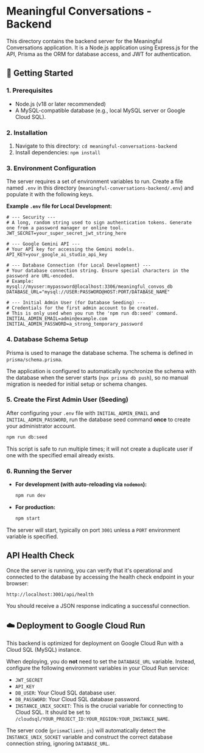 # Meaningful Conversations - Backend

This directory contains the backend server for the Meaningful Conversations application. It is a Node.js application using Express.js for the API, Prisma as the ORM for database access, and JWT for authentication.

## 🚀 Getting Started

### 1. Prerequisites

-   Node.js (v18 or later recommended)
-   A MySQL-compatible database (e.g., local MySQL server or Google Cloud SQL).

### 2. Installation

1.  Navigate to this directory: `cd meaningful-conversations-backend`
2.  Install dependencies: `npm install`

### 3. Environment Configuration

The server requires a set of environment variables to run. Create a file named `.env` in this directory (`meaningful-conversations-backend/.env`) and populate it with the following keys.

**Example `.env` file for Local Development:**

```env
# --- Security ---
# A long, random string used to sign authentication tokens. Generate one from a password manager or online tool.
JWT_SECRET=your_super_secret_jwt_string_here

# --- Google Gemini API ---
# Your API key for accessing the Gemini models.
API_KEY=your_google_ai_studio_api_key

# --- Database Connection (for Local Development) ---
# Your database connection string. Ensure special characters in the password are URL-encoded.
# Example: mysql://myuser:mypassword@localhost:3306/meaningful_convos_db
DATABASE_URL="mysql://USER:PASSWORD@HOST:PORT/DATABASE_NAME"

# --- Initial Admin User (for Database Seeding) ---
# Credentials for the first admin account to be created.
# This is only used when you run the 'npm run db:seed' command.
INITIAL_ADMIN_EMAIL=admin@example.com
INITIAL_ADMIN_PASSWORD=a_strong_temporary_password
```

### 4. Database Schema Setup

Prisma is used to manage the database schema. The schema is defined in `prisma/schema.prisma`.

The application is configured to automatically synchronize the schema with the database when the server starts (`npx prisma db push`), so no manual migration is needed for initial setup or schema changes.

### 5. Create the First Admin User (Seeding)

After configuring your `.env` file with `INITIAL_ADMIN_EMAIL` and `INITIAL_ADMIN_PASSWORD`, run the database seed command **once** to create your administrator account.

```bash
npm run db:seed
```

This script is safe to run multiple times; it will not create a duplicate user if one with the specified email already exists.

### 6. Running the Server

-   **For development (with auto-reloading via `nodemon`):**
    ```bash
    npm run dev
    ```
-   **For production:**
    ```bash
    npm start
    ```

The server will start, typically on port `3001` unless a `PORT` environment variable is specified.

## API Health Check

Once the server is running, you can verify that it's operational and connected to the database by accessing the health check endpoint in your browser:

`http://localhost:3001/api/health`

You should receive a JSON response indicating a successful connection.

## ☁️ Deployment to Google Cloud Run

This backend is optimized for deployment on Google Cloud Run with a Cloud SQL (MySQL) instance.

When deploying, you do **not** need to set the `DATABASE_URL` variable. Instead, configure the following environment variables in your Cloud Run service:

-   `JWT_SECRET`
-   `API_KEY`
-   `DB_USER`: Your Cloud SQL database user.
-   `DB_PASSWORD`: Your Cloud SQL database password.
-   `INSTANCE_UNIX_SOCKET`: This is the crucial variable for connecting to Cloud SQL. It should be set to `/cloudsql/YOUR_PROJECT_ID:YOUR_REGION:YOUR_INSTANCE_NAME`.

The server code (`prismaClient.js`) will automatically detect the `INSTANCE_UNIX_SOCKET` variable and construct the correct database connection string, ignoring `DATABASE_URL`.
